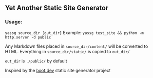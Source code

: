 ## Yet Another Static Site Generator

### Usage:
`yassg source_dir [out_dir]`
Example:
`yassg test_site && python -m http.server -d public`
 
Any Markdown files placed in `source_dir/content/` will be converted to HTML. Everything in `source_dir/static/` is copied to `out_dir/`

`out_dir` is `./public/` by default



Inspired by the [boot.dev](https://boot.dev) static site generator project
